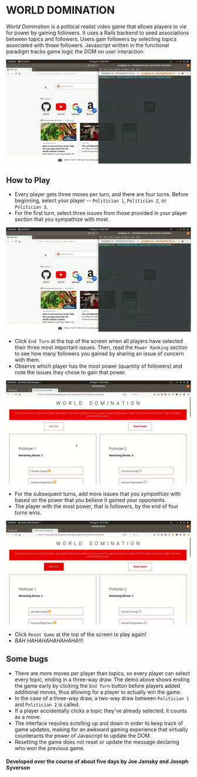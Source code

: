 # WORLD DOMINATION

*World Domination* is a political realist video game that allows players to vie for power by gaining followers. It uses a Rails backend to seed associations between topics and followers. Users gain followers by selecting topics associated with those followers. Javascript written in the functional paradigm tracks game logic the DOM on user interaction.

![](./demo-gifs/00-game-init.gif)

## How to Play

* Every player gets three moves per turn, and there are four turns. Before beginning, select your player -- `Politician 1`, `Politician 2`, or `Politician 3`.
* For the first turn, select three issues from those provided in your player section that you sympathize with most.

![](./demo-gifs/00-game-init.gif)

* Click `End Turn` at the top of the screen when all players have selected their three most important issues. Then, read the `Power Ranking` section to see how many followers you gained by sharing an issue of concern with them.
* Observe which player has the most power (quantity of followers) and note the issues they chose to gain that power.

![](./demo-gifs/02-first-round-results.gif)

* For the subsequent turns, add more issues that you *sympathize* with based on the power that you believe it gained your opponents.
* The player with the most power, that is followers, by the end of four turns wins.

![](./demo-gifs/03-last-round-resluts.gif)

* Click `Reset Game` at the top of the screen to play again!
* *BAH HAHAHAHAHAHAHA!!!*

## Some bugs

* There are more moves per player than topics, so every player can select every topic, ending in a three-way draw. The demo above shows ending the game early by clicking the `End Turn` button before players added additional moves, thus allowing for a player to actually win the game.
* In the case of a three-way draw, a two-way draw between `Politician 1` and `Politician 2` is called.
* If a player accidentally clicks a topic they've already selected, it counts as a move.
* The interface requires scrolling up and down in order to keep track of game updates, making for an awkward gaming experience that virtually counteracts the power of Javascript to update the DOM.
* Resetting the game does not reset or update the message declaring who won the previous game.

#### Developed over the course of about five days by Joe Jamsky and Joseph Syverson
